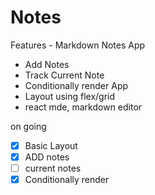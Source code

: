 # Notes

Features - Markdown Notes App

- Add Notes
- Track Current Note
- Conditionally render App
- Layout using flex/grid
- react mde, markdown editor

on going

- [X] Basic Layout
- [X] ADD notes
- [ ] current notes
- [X] Conditionally render
